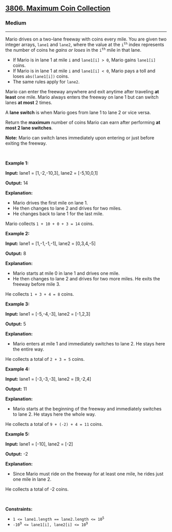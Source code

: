 <h2><a href="https://leetcode.com/problems/maximum-coin-collection">3806. Maximum Coin Collection </a></h2><h3>Medium</h3><hr><p>Mario drives on a two-lane freeway with coins every mile. You are given two integer arrays, <code>lane1</code> and <code>lane2</code>, where the value at the <code>i<sup>th</sup></code> index represents the number of coins he <em>gains or loses</em> in the <code>i<sup>th</sup></code> mile in that lane.</p>

<ul>
	<li>If Mario is in lane 1 at mile <code>i</code> and <code>lane1[i] &gt; 0</code>, Mario gains <code>lane1[i]</code> coins.</li>
	<li>If Mario is in lane 1 at mile <code>i</code> and <code>lane1[i] &lt; 0</code>, Mario pays a toll and loses <code>abs(lane1[i])</code> coins.</li>
	<li>The same rules apply for <code>lane2</code>.</li>
</ul>

<p>Mario can enter the freeway anywhere and exit anytime after traveling <strong>at least</strong> one mile. Mario always enters the freeway on lane 1 but can switch lanes <strong>at most</strong> 2 times.</p>

<p>A <strong>lane switch</strong> is when Mario goes from lane 1 to lane 2 or vice versa.</p>

<p>Return the <strong>maximum</strong> number of coins Mario can earn after performing <strong>at most 2 lane switches</strong>.</p>

<p><strong>Note:</strong> Mario can switch lanes immediately upon entering or just before exiting the freeway.</p>

<p>&nbsp;</p>
<p><strong class="example">Example 1:</strong></p>

<div class="example-block">
<p><strong>Input:</strong> <span class="example-io">lane1 = [1,-2,-10,3], lane2 = [-5,10,0,1]</span></p>

<p><strong>Output:</strong> <span class="example-io">14</span></p>

<p><strong>Explanation:</strong></p>

<ul>
	<li>Mario drives the first mile on lane 1.</li>
	<li>He then changes to lane 2 and drives for two miles.</li>
	<li>He changes back to lane 1 for the last mile.</li>
</ul>

<p>Mario collects <code>1 + 10 + 0 + 3 = 14</code> coins.</p>
</div>

<p><strong class="example">Example 2:</strong></p>

<div class="example-block">
<p><strong>Input:</strong> <span class="example-io">lane1 = [1,-1,-1,-1], lane2 = [0,3,4,-5]</span></p>

<p><strong>Output:</strong> <span class="example-io">8</span></p>

<p><strong>Explanation:</strong></p>

<ul>
	<li>Mario starts at mile 0 in lane 1 and drives one mile.</li>
	<li>He then changes to lane 2 and drives for two more miles. He exits the freeway before mile 3.</li>
</ul>

<p>He collects <code>1 + 3 + 4 = 8</code> coins.</p>
</div>

<p><strong class="example">Example 3:</strong></p>

<div class="example-block">
<p><strong>Input:</strong> <span class="example-io">lane1 = [-5,-4,-3], lane2 = [-1,2,3]</span></p>

<p><strong>Output:</strong> <span class="example-io">5</span></p>

<p><strong>Explanation:</strong></p>

<ul>
	<li>Mario enters at mile 1 and immediately switches to lane 2. He stays here the entire way.</li>
</ul>

<p>He collects a total of <code>2 + 3 = 5</code> coins.</p>
</div>

<p><strong class="example">Example 4:</strong></p>

<div class="example-block">
<p><strong>Input:</strong> <span class="example-io">lane1 = [-3,-3,-3], lane2 = [9,-2,4]</span></p>

<p><strong>Output:</strong> 11</p>

<p><strong>Explanation:</strong></p>

<ul>
	<li>Mario starts at the beginning of the freeway and immediately switches to lane 2. He stays here the whole way.</li>
</ul>

<p>He collects a total of <code>9 + (-2) + 4 = 11</code> coins.</p>
</div>

<p><strong class="example">Example 5:</strong></p>

<div class="example-block">
<p><strong>Input:</strong> <span class="example-io">lane1 = [-10], lane2 = [-2]</span></p>

<p><strong>Output:</strong> <span class="example-io">-2</span></p>

<p><strong>Explanation:</strong></p>

<ul>
	<li>Since Mario must ride on the freeway for at least one mile, he rides just one mile in lane 2.</li>
</ul>

<p>He collects a total of -2 coins.</p>
</div>

<p>&nbsp;</p>
<p><strong>Constraints:</strong></p>

<ul>
	<li><code>1 &lt;= lane1.length == lane2.length &lt;= 10<sup>5</sup></code></li>
	<li><code>-10<sup>9</sup> &lt;= lane1[i], lane2[i] &lt;= 10<sup>9</sup></code></li>
</ul>

